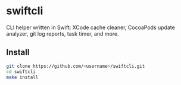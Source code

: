 # swiftcli

CLI helper written in Swift: XCode cache cleaner, CocoaPods update analyzer, git log reports, task timer, and more.

## Install
```bash
git clone https://github.com/<username>/swiftcli.git
cd swiftcli
make install
